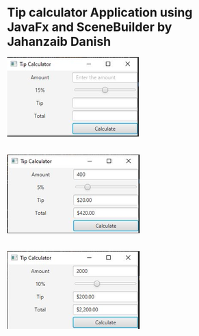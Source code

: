 # Tip calculator Application using JavaFx and SceneBuilder by Jahanzaib Danish

![](images/tipcalculato1.JPG)
#
![](images/tc2.JPG)
#
![](images/tc3.JPG)
